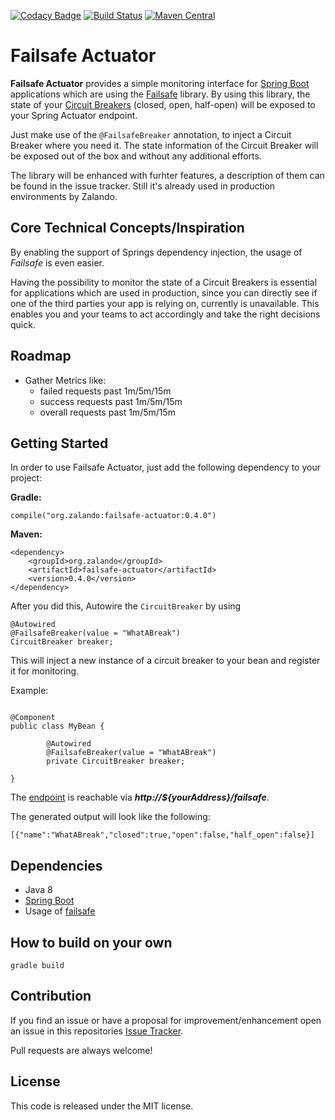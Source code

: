 [![Codacy Badge](https://api.codacy.com/project/badge/Grade/97639870e76546cab6fd2597c583c0b1)](https://www.codacy.com/app/MALPI/failsafe-actuator?utm_source=github.com&utm_medium=referral&utm_content=zalando-incubator/failsafe-actuator&utm_campaign=badger)
[![Build Status](https://travis-ci.org/zalando-incubator/failsafe-actuator.svg?branch=master)](https://travis-ci.org/zalando-incubator/failsafe-actuator)
[![Maven Central](https://img.shields.io/maven-central/v/org.zalando/failsafe-actuator.svg)](https://maven-badges.herokuapp.com/maven-central/org.zalando/failsafe-actuator)

# Failsafe Actuator

**Failsafe Actuator** provides a simple monitoring interface for [Spring Boot](https://projects.spring.io/spring-boot/) applications which are using the [Failsafe](https://github.com/jhalterman/failsafe) library. 
By using this library, the state of your [Circuit Breakers](http://martinfowler.com/bliki/CircuitBreaker.html) (closed, open, half-open) will be exposed to your Spring Actuator endpoint.

Just make use of the `@FailsafeBreaker` annotation, to inject a Circuit Breaker where you need it. The state information of the Circuit Breaker will be exposed out of the box and without any additional efforts.


The library will be enhanced with furhter features, a description of them can be found in the issue tracker. Still it's already used in production environments by Zalando.

## Core Technical Concepts/Inspiration

By enabling the support of Springs dependency injection, the usage of *Failsafe* is even easier. 

Having the possibility to monitor the state of a Circuit Breakers is essential for applications which are used in production, since you can directly see if one of the third parties your app is relying on, currently is unavailable. This enables you and your teams to act accordingly and take the right decisions quick.

## Roadmap

* Gather Metrics like:
    * failed requests past 1m/5m/15m
    * success requests past 1m/5m/15m
    * overall requests past 1m/5m/15m

## Getting Started

In order to use Failsafe Actuator, just add the following dependency to your project:


**Gradle:**
```
compile("org.zalando:failsafe-actuator:0.4.0")
```

**Maven:**
```
<dependency>
    <groupId>org.zalando</groupId>
    <artifactId>failsafe-actuator</artifactId>
    <version>0.4.0</version>
</dependency>
```

After you did this, Autowire the `CircuitBreaker` by using 

```
@Autowired
@FailsafeBreaker(value = "WhatABreak")
CircuitBreaker breaker;
```

This will inject a new instance of a circuit breaker to your bean and register it for monitoring.

Example:

```

@Component
public class MyBean {
    
        @Autowired
        @FailsafeBreaker(value = "WhatABreak")
        private CircuitBreaker breaker;
        
}
```

The [endpoint](http://docs.spring.io/spring-boot/docs/current/reference/html/production-ready-endpoints.html) is reachable via _**http://${yourAddress}/failsafe**_.

The generated output will look like the following:

```
[{"name":"WhatABreak","closed":true,"open":false,"half_open":false}]
```

## Dependencies
* Java 8
* [Spring Boot](http://projects.spring.io/spring-boot/) 
* Usage of [failsafe](https://github.com/jhalterman/failsafe)


## How to build on your own

```
gradle build
```

## Contribution

If you find an issue or have a proposal for improvement/enhancement open an issue in this repositories [Issue Tracker](https://github.com/zalando-incubator/failsafe-actuator/issues).

Pull requests are always welcome!

## License

This code is released under the MIT license.